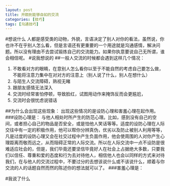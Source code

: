 ```yaml
---
layout: post
title: 开朗到能够自如的交流
categories: [技巧]
tags: [沟通技巧]
---
```

#想说什么
人都是感受类的动物，外貌，言语决定了别人对你的看法，虽然说，你也许不在乎别人怎么看，但是言语还有更重要的一个用途就是沟通感情，解决问题。所以没有理由不去尝试锻炼自己的交流能力。如果你执意要说自己无所谓，谁会相信呢。
#说我想说的
##一般人交流的时候都会遇到这样几个情况：

1. 不敢看对方的眼睛，在意别人怎么看你以至于不能自然的考虑自己要怎么做，不能将注意力集中在对对方的注意上（别人说了什么，别人在想什么）
2. 与陌生人交流障碍，熟视无睹
3. 跟朋友感情无法深入
4. 交流时经常害怕停顿，导致脸红，试图用动作来掩饰反而会更尴尬，
5. 交流时会很忧虑说错话

##为什么会出现这些现象：
出现这些情况的是设防心理和害羞心理在起作用。
###设防心理是：
与他人相处时所产生的防范心理。比如，感到没有自己的空间，或者担心自己的物品是否安全，或是怕他人笑话等等。适度的设防心理在人际交往中有一定的积极作用，他可以帮你分辨真伪，优劣以及防止被别人利用等等，凡是过度的设防心理又会在社交过程中产生负面作用，他会使周围的人对你产生心理距离而敬而远之，从而阻碍正常的人际交流。所以在人际交流中一点不设防是很难适应社会的，但是，我们毕竟还要坚信毕竟好人在社会上占据绝大多数，只要我们以信任、尊重和爱的态度和行为去对待他人，相信他人也会以同样的方式来对待我们，在与他人的交流过程中，不要过分的去想该说什么或不该说什么，顺着与你交流的人的话题自然而然的陈述你的想法就可以了。
###害羞心理是：


#我说了什么